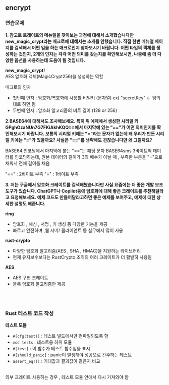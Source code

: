 ## encrypt

### 연습문제

**1. 참고로 트레이트의 메뉴얼을 찾아보는 과정에 대해서 소개했습니다만 new_magic_crypt라는 매크로에 대해서는 소개를 안했습니다. 직접 한번 메뉴얼 페이지를 검색해서 어떤 일을 하는 매크로인지 찾아보시기 바랍니다. 어떤 타입의 객체를 생성하는 것인지, 2개의 인자는 각각 어떤 의미를 갖는지를 확인해보시면, 나중에 좀 더 다양한 옵션을 사용하는데 도움이 될 것입니다.**

**new_magic_crypt!**<br/>
AES 암호화 객체(MagicCrypt256)을 생성하는 역할

매크로의 인자
- 첫번째 인자 : 암호화/복호화에 사용할 비밀키 (문자열) ex) "secretKey" <- 임의대로 하면 됨
- 두번째 인자 : 암호화 알고리즘의 비트 길이 (128 or 256)


**2.BASE64에 대해서도 조사해보세요. 특히 위 예제에서 생성한 시리얼 키 GPghOzaNUn7G7FKiAkhKQQ==에서 마지막에 있는 "=="가 어떤 의미인지를 확인해보시기 바랍니다. 보통의 시리얼 키에는 "="라는 문자가 없는데 왜 우리가 만든 시리얼 키에는 "="가 있을까요? 사실은 "=="를 생략해도 괸찮습니다만 왜 그럴까요?**

BASE64 인코딩에서 마지막에 붙는 "=="는 패딩 문자
BASE64sms 3바이트씩 데이터를 인코딩하는데, 원본 데이터의 길이가 3의 배수가 아닐 때 , 부족한 부분을 "="으로 채워서 전체 길이를 채움

"==" : 2바이트 부족
"=" : 1바이트 부족

**3. 저는 구글에서 암호화 크레이트를 검색해봤습니다만 사실 요즘에는 더 좋은 개발 보조 도구가 있습니다. ChatGPT나 Copilot등에 암호화에 대해 좋은 크레이트를 추천해달라고 요청해보세요. 예제 코드도 만들어달라고하면 좋은 예제를 보여주고, 예제에 대한 상세한 설명도 해줍니다.**

**ring**
- 암호화 , 해싱 , 서명 , 키 생성 등 다양한 기능을 제공
- 빠르고 안전하며 ,웹 서버/ 클라이언트 등 실무에서 많이 사용

**rust-crypto**
- 다양한 암호화 알고리즘(AES , SHA , HMAC)을 지원하는 라이브러리
- 현재 유지보수보다는 RustCrypto 조직의 여러 크레이트가 더 활발히 사용됨

**AES**

- AES 구현 크레이트
- 블록 암호화 알고리즘만 제공



<br /> <br />
### Rust 테스트 코드 작성

**테스트 모듈**
- `#[cfg(test)]` : 테스트 빌드에서만 컴파일되도록 함
- `mod tests` : 테스트용 하위 모듈
- `#[test]` : 이 함수가 테스트 함수임을 표시
- `#[should_panic]` : panic이 발생해야 성공으로 간주하는 테스트 
- `assert_eq!()` : 기대값과 결과값이 같은지 비교



<br/>
외부 크레이트 사용하는 경우 , 테스트 모듈 안에서 다시 가져와야 함